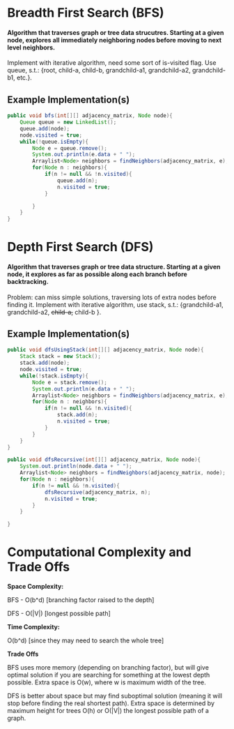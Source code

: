 # Breadth First Search (BFS)

#### Algorithm that traverses graph or tree data strucutres. Starting at a given node, explores all immediately neighboring nodes before moving to next level neighbors.

Implement with iterative algorithm, need some sort of is-visited flag. Use queue, s.t.: {root, child-a, child-b, grandchild-a1, grandchild-a2, grandchild-b1, etc.}.

## Example Implementation(s)
```java
public void bfs(int[][] adjacency_matrix, Node node){
	Queue queue = new LinkedList();
	queue.add(node);
	node.visited = true;
	while(!queue.isEmpty){
		Node e = queue.remove();
		System.out.println(e.data + " ");
		Arraylist<Node> neighbors = findNeighbors(adjacency_matrix, e);
		for(Node n : neighbors){
			if(n != null && !n.visited){
				queue.add(n);
				n.visited = true;
			}

		}
	}
}
```

#  Depth First Search (DFS)

#### Algorithm that traverses graph or tree data structure. Starting at a given node, it explores as far as possible along each branch before backtracking.

Problem: can miss simple solutions, traversing lots of extra nodes before finding it. 
Implement with iterative algorithm, use stack, s.t.: {grandchild-a1, grandchild-a2, ~~child-a,~~ child-b }.

## Example Implementation(s)
```java
public void dfsUsingStack(int[][] adjacency_matrix, Node node){
	Stack stack = new Stack();
	stack.add(node);
	node.visited = true;
	while(!stack.isEmpty){
		Node e = stack.remove();
		System.out.println(e.data + " ");
		Arraylist<Node> neighbors = findNeighbors(adjacency_matrix, e);
		for(Node n : neighbors){
			if(n != null && !n.visited){
				stack.add(n);
				n.visited = true;
			}
		}
	}
}

public void dfsRecursive(int[][] adjacency_matrix, Node node){
	System.out.println(node.data + " ");
	Arraylist<Node> neighbors = findNeighbors(adjacency_matrix, node);
	for(Node n : neighbors){
		if(n != null && !n.visited){
			dfsRecursive(adjacency_matrix, n);
			n.visited = true;
		}
	}

}
```

# Computational Complexity and Trade Offs
**Space Complexity:**

BFS - O(b^d) [branching factor raised to the depth]

DFS - O(|V|) [longest possible path]



**Time Complexity:**

O(b^d) [since they may need to search the whole tree]

**Trade Offs**

BFS uses more memory (depending on branching factor), but will give optimal solution if you are searching for something at the lowest depth possible. Extra space is O(w), where w is maximum width of the tree.

DFS is better about space but may find suboptimal solution (meaning it will stop before finding the real shortest path). Extra space is determined by maximum height for trees O(h) or O(|V|) the longest possible path of a graph.

